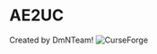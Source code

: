 # AE2UC
Created by DmNTeam!
![CurseForge](https://www.curseforge.com/minecraft/mc-mods/ae2unlimitedcable)
